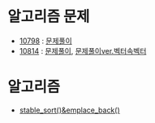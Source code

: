 # 알고리즘 문제
- [10798](https://www.acmicpc.net/problem/10798) : [문제풀이](https://github.com/uniye/Algorithm_code/blob/main/9week/10798.cpp)
- [10814]() : [문제풀이](https://github.com/uniye/Algorithm_code/blob/main/9week/10814.cpp), [문제풀이ver.벡터속벡터](https://github.com/uniye/Algorithm_code/blob/main/9week/10814_1.cpp)

# 알고리즘
- [stable_sort()&emplace_back()](https://github.com/uniye/Algorithm_code/blob/main/9week/10814.md)
